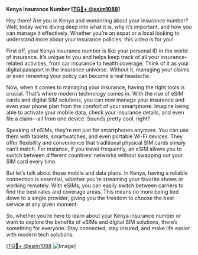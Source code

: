 **Kenya Insurance Number [[TG💪+ @esim1088](https://t.me/s/esim1088)]**

Hey there! Are you in Kenya and wondering about your insurance number? Well, today we’re diving deep into what it is, why it’s important, and how you can manage it effectively. Whether you’re an expat or a local looking to understand more about your insurance policies, this video is for you!

First off, your Kenya insurance number is like your personal ID in the world of insurance. It’s unique to you and helps keep track of all your insurance-related activities, from car insurance to health coverage. Think of it as your digital passport in the insurance universe. Without it, managing your claims or even renewing your policy can become a real headache.

Now, when it comes to managing your insurance, having the right tools is crucial. That’s where modern technology comes in. With the rise of eSIM cards and digital SIM solutions, you can now manage your insurance and even your phone plan from the comfort of your smartphone. Imagine being able to activate your mobile data, check your insurance details, and even file a claim—all from one device. Sounds pretty cool, right?

Speaking of eSIMs, they’re not just for smartphones anymore. You can use them with tablets, smartwatches, and even portable Wi-Fi devices. They offer flexibility and convenience that traditional physical SIM cards simply can’t match. For instance, if you travel frequently, an eSIM allows you to switch between different countries’ networks without swapping out your SIM card every time.

But let’s talk about those mobile and data plans. In Kenya, having a reliable connection is essential, whether you’re streaming your favorite shows or working remotely. With eSIMs, you can easily switch between carriers to find the best rates and coverage areas. This means no more being tied down to a single provider, giving you the freedom to choose the best service at any given moment.

So, whether you’re here to learn about your Kenya insurance number or want to explore the benefits of eSIMs and digital SIM solutions, there’s something for everyone. Stay connected, stay insured, and make life easier with modern tech solutions.

[[TG💪+ @esim1088](https://t.me/s/esim1088) ![Image](https://i.postimg.cc/Y0z9fWf4/image.png)]